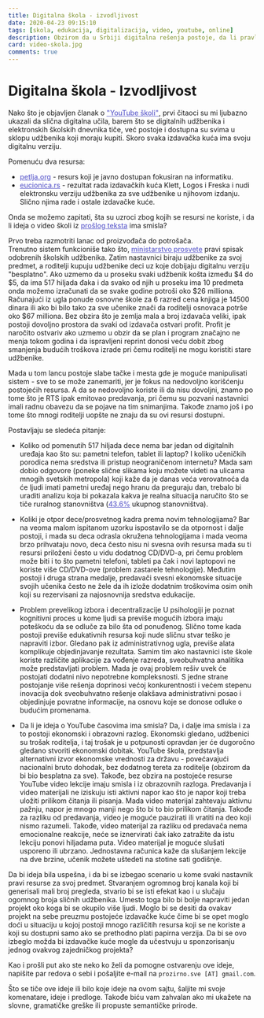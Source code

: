 ```yaml
---
title: Digitalna škola - izvodljivost
date: 2020-04-23 09:15:10
tags: [skola, edukacija, digitalizacija, video, youtube, online]
description: Obzirom da u Srbiji digitalna rešenja postoje, da li pravljenje dodatnog video materijala ima smisla?
card: video-skola.jpg
comments: true
---
```


# Digitalna škola - Izvodljivost 

Nako što je objavljen članak o ["YouTube školi"](/articles/digitalna-skola/), prvi čitaoci su mi ljubazno ukazali da slična digitalna učila, barem što se digitalnih udžbenika i elektronskih školskih dnevnika tiče, već postoje i dostupna su svima u sklopu udžbenika koji moraju kupiti. Skoro svaka izdavačka kuća ima svoju digitalnu verziju.

Pomenuću dva resursa:  
- [petlja.org](https://petlja.org/) - resurs koji je javno dostupan fokusiran na informatiku.  
- [eucionica.rs](https://eucionica.rs/) - rezultat rada izdavačkih kuća Klett, Logos i Freska i nudi elektronsku verziju udžbenika za sve udžbenike u njihovom izdanju. Slično njima rade i ostale izdavačke kuće.  

Onda se možemo zapitati, šta su uzroci zbog kojih se resursi ne koriste, i da li ideja o video školi iz [prošlog teksta](/articles/digitalna-skola/) ima smisla?  

Prvo treba razmotriti lanac od proizvođača do potrošača.  
Trenutno sistem funkcioniše tako što, [ministarstvo prosvete](http://www.mpn.gov.rs/udzbenici/) pravi spisak odobrenih školskih udžbenika. Zatim nastavnici biraju udžbenike za svoj predmet, a roditelji kupuju udžbenike deci uz koje dobijaju digitalnu verziju "besplatno". Ako uzmemo da u proseku svaki udžbenik košta između $4 do $5, da ima 517 hiljada đaka i da svako od njih u proseku ima 10 predmeta onda možemo izračunati da se svake godine potroši oko $26 milliona. Računajući iz ugla ponude osnovne škole za 6 razred cena knjiga je 14500 dinara ili ako bi bilo tako za sve učenike znači da roditelji osnovaca potrše  oko $67 milliona.
Bez obzira što je zemlja mala a broj izdavača veliki, ipak postoji dovoljno prostora da svaki od izdavača ostvari profit. Profit je naročito ostvariv ako uzmemo u obzir da se plan i program značajno ne menja tokom godina i da ispravljeni reprint donosi veću dobit zbog smanjenja budućih troškova izrade pri čemu roditelji ne mogu koristiti stare udžbenike.

Mada u tom lancu postoje slabe tačke i mesta gde je moguće manipulisati sistem - sve to se može zanemariti, jer je fokus na nedovoljno korišćenju postojećih resursa. A da se nedovoljno koriste ili da nisu dovoljni, znamo po tome što je RTS ipak emitovao predavanja, pri čemu su pozvani nastavnici imali radnu obavezu da se pojave na tim snimanjima. Takođe znamo još i po tome što mnogi roditelji uopšte ne znaju da su ovi resursi dostupni. 

Postavljaju se sledeća pitanje: 
- Koliko od pomenutih 517 hiljada dece nema bar jedan od digitalnih uređaja kao što su: pametni telefon, tablet ili laptop? I koliko učeničkih porodica nema sredstva ili pristup neograničenom internetu?
Mada sam dobio odgovore (poneke slične slikama koju možete videti na ulicama mnogih svetskih metropola) koji kaže da je danas veća verovatnoća da će ljudi imati pametni uređaj nego hranu da preguraju dan, trebalo bi uraditi analizu koja bi pokazala kakva je realna situacija naručito što se tiče ruralnog stanovništva ([43.6%](http://www.dgt.uns.ac.rs/download/seoskitur1.pdf) ukupnog stanovništva).

- Koliki je otpor dece/prosvetnog kadra prema novim tehnologijama?
Bar na veoma malom ispitanom uzorku ispostavilo se da otpornost i dalje postoji, i mada su deca odrasla okružena tehnologijama i mada veoma brzo prihvataju novo, deca često nisu ni svesna ovih resursa mada su ti resursi priloženi često u vidu dodatnog CD/DVD-a, pri čemu problem može biti i to što pametni telefoni, tableti pa čak i novi laptopovi ne koriste više CD/DVD-ove (problem zastarele tehnologije). 
Međutim postoji i druga strana medalje, predavači svesni ekonomske situacije svojih učenika često ne žele da ih izlože dodatnim troškovima osim onih koji su rezervisani za najosnovnija sredstva edukacije. 

- Problem prevelikog izbora i decentralizacije
U psihologiji je poznat kognitivni proces u kome ljudi sa previše mogućih izbora imaju poteškoću da se odluče za bilo šta od ponuđenog. Slično tome kada postoji previše edukativnih resursa koji nude sličnu stvar teško je napraviti izbor. Gledano pak iz administrativnog ugla, previše alata komplikuje objedinjavanje rezultata. Samim tim ako nastavnici iste škole koriste različite aplikacije za vođenje razreda, sveobuhvatna analitika može predstavljati problem. Mada je ovaj problem rešiv uvek će postojati dodatni nivo nepotrebne kompleksnosti. S jedne strane postojanje više rešenja doprinosi većoj konkurentnosti i većem stepenu inovacija dok sveobuhvatno rešenje olakšava administrativni posao i objedinjuje povratne informacije, na osnovu koje se donose odluke o budućim promenama. 

- Da li je ideja o YouTube časovima ima smisla?
Da, i dalje ima smisla i za to postoji ekonomski i obrazovni razlog. 
Ekonomski gledano, udžbenici su trošak roditelja, i taj trošak je u potpunosti opravdan jer će dugoročno gledano stvoriti ekonomski dobitak.
YouTube škola, predstavlja alternativni izvor ekonomske vrednosti za državu - povećavajući nacionalni bruto dohodak, bez dodatnog tereta za roditelje (obzirom da bi bio besplatna za sve).
Takođe, bez obzira na postojeće resurse YouTube video lekcije imaju smisla i iz obrazovnih razloga. Predavanja i video materijali ne iziskuju isti aktivni napor kao što je napor koji treba uložiti prilikom čitanja ili pisanja. Mada video materijal zahtevaju aktivnu pažnju, napor je mnogo manji nego što bi to bio prilikom čitanja.
Takođe za razliku od predavanja, video je moguće pauzirati ili vratiti na deo koji nismo razumeli. Takođe, video materijal za razliku od predavača nema emocionalne reakcije, neće se iznervirati čak iako zatražite da istu lekciju ponovi hiljadama puta. Video materijal je moguće slušati usporeno ili ubrzano. Jednostavna računica kaže da slušanjem lekcije na dve brzine, učenik možete uštedeti na stotine sati godišnje.

Da bi ideja bila uspešna, i da bi se izbegao scenario u kome svaki nastavnik pravi resurse za svoj predmet. Stvaranjem ogromnog broj kanala koji bi generisali mali broj pregleda, stvario bi se isti efekat kao i u slučaju ogomnog broja sličnih udžbenika. 
Umesto toga bilo bi bolje napraviti jedan projekt oko koga bi se okupilo više ljudi. Moglo bi se desiti da ovakav projekt na sebe preuzmu postojeće izdavačke kuće čime bi se opet moglo doći u situaciju u kojoj postoji mnogo različitih resursa koji se ne koriste a koji su dostupni samo ako se prethodno plati papirna verzija. Da bi se ovo izbeglo možda bi izdavačke kuće mogle da učestvuju u sponzorisanju jednog ovakvog zajedničkog projekta?   

Kao i prošli put ako ste neko ko želi da pomogne ostvarenju ove ideje, napišite par redova o sebi i pošaljite e-mail na `prozirno.sve [AT] gmail.com`.

Što se tiče ove ideje ili bilo koje ideje na ovom sajtu, šaljite mi svoje komenatare, ideje i predloge. Takođe biću vam zahvalan ako mi ukažete na slovne, gramatičke greške ili propuste semantičke prirode.

<style>
    .img-mb-14 { margin-bottom: 14px; }
    a { color: #6463ce; font-weight: 500; }
</style>

